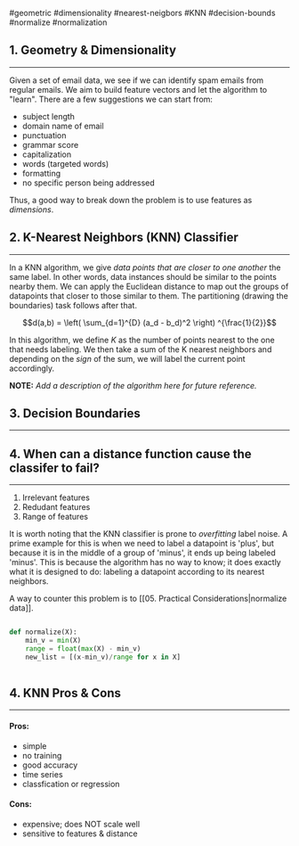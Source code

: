 #geometric #dimensionality #nearest-neigbors #KNN #decision-bounds #normalize #normalization 

## 1. Geometry & Dimensionality
---
Given a set of email data, we see if we can identify spam emails from regular emails. We aim to build feature vectors and let the algorithm to "learn". There are a few suggestions we can start from:
- subject length
- domain name of email
- punctuation
- grammar score
- capitalization
- words (targeted words)
- formatting
- no specific person being addressed

Thus, a good way to break down the problem is to use features as *dimensions*.


## 2. K-Nearest Neighbors (KNN) Classifier
---
In a KNN algorithm, we give *data points that are closer to one another* the same label. In other words, data instances should be similar to the points nearby them. We can apply the Euclidean distance to map out the groups of datapoints that closer to those similar to them. The partitioning (drawing the boundaries) task follows after that.

$$d(a,b) = \left( \sum_{d=1}^{D} (a_d - b_d)^2 \right) ^{\frac{1}{2}}$$

In this algorithm, we define $K$ as the number of points nearest to the one that needs labeling. We then take a sum of the K nearest neighbors and depending on the *sign* of the sum, we will label the current point accordingly.

**NOTE:** *Add a description of the algorithm here for future reference.*

## 3. Decision Boundaries
---



## 4. When can a distance function cause the classifer to fail?
---
1. Irrelevant features
2. Redudant features
3. Range of features

It is worth noting that the KNN classifier is prone to *overfitting* label noise. A prime example for this is when we need to label a datapoint is 'plus', but because it is in the middle of a group of 'minus', it ends up being labeled 'minus'. This is because the algorithm has no way to know; it does exactly what it is designed to do: labeling a datapoint according to its nearest neighbors.

A way to counter this problem is to [[05. Practical Considerations|normalize data]].

```python

def normalize(X):
	min_v = min(X)
	range = float(max(X) - min_v)
	new_list = [(x-min_v)/range for x in X]
	
```


## 4. KNN Pros & Cons
---
#### Pros:
- simple
- no training
- good accuracy
- time series
- classfication or regression

#### Cons:
- expensive; does NOT scale well
- sensitive to features & distance
